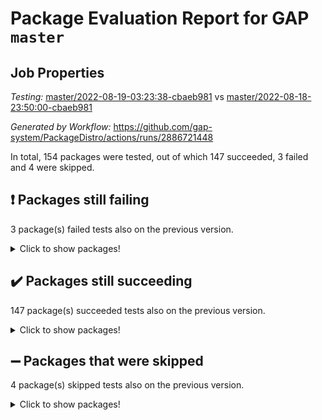 # Package Evaluation Report for GAP `master`

## Job Properties

*Testing:* [master/2022-08-19-03:23:38-cbaeb981](https://github.com/gap-system/PackageDistro/blob/data/reports/master/2022-08-19-03:23:38-cbaeb981) vs [master/2022-08-18-23:50:00-cbaeb981](https://github.com/gap-system/PackageDistro/blob/data/reports/master/2022-08-18-23:50:00-cbaeb981)

*Generated by Workflow:* https://github.com/gap-system/PackageDistro/actions/runs/2886721448

In total, 154 packages were tested, out of which 147 succeeded, 3 failed and 4 were skipped.

## :exclamation: Packages still failing

3 package(s) failed tests also on the previous version.
<details><summary>Click to show packages!</summary>

- francy 1.2.4 [(failure)](https://github.com/gap-system/PackageDistro/runs/7911019538?check_suite_focus=true)
- packagemanager 1.3 [(failure)](https://github.com/gap-system/PackageDistro/runs/7911023835?check_suite_focus=true)
- recog 1.3.2 [(failure)](https://github.com/gap-system/PackageDistro/runs/7911024620?check_suite_focus=true)
</details>

## :heavy_check_mark: Packages still succeeding

147 package(s) succeeded tests also on the previous version.
<details><summary>Click to show packages!</summary>

- 4ti2interface 2022.08-03 [(success)](https://github.com/gap-system/PackageDistro/runs/7911016481?check_suite_focus=true)
- ace 5.5 [(success)](https://github.com/gap-system/PackageDistro/runs/7911016563?check_suite_focus=true)
- aclib 1.3.2 [(success)](https://github.com/gap-system/PackageDistro/runs/7911016638?check_suite_focus=true)
- agt 0.2 [(success)](https://github.com/gap-system/PackageDistro/runs/7911016725?check_suite_focus=true)
- alnuth 3.2.1 [(success)](https://github.com/gap-system/PackageDistro/runs/7911016788?check_suite_focus=true)
- anupq 3.2.6 [(success)](https://github.com/gap-system/PackageDistro/runs/7911016856?check_suite_focus=true)
- atlasrep 2.1.4 [(success)](https://github.com/gap-system/PackageDistro/runs/7911016919?check_suite_focus=true)
- autodoc 2022.07.10 [(success)](https://github.com/gap-system/PackageDistro/runs/7911016979?check_suite_focus=true)
- automata 1.15 [(success)](https://github.com/gap-system/PackageDistro/runs/7911017055?check_suite_focus=true)
- automgrp 1.3.2 [(success)](https://github.com/gap-system/PackageDistro/runs/7911017136?check_suite_focus=true)
- autpgrp 1.11 [(success)](https://github.com/gap-system/PackageDistro/runs/7911017208?check_suite_focus=true)
- cap 2022.08-05 [(success)](https://github.com/gap-system/PackageDistro/runs/7911017280?check_suite_focus=true)
- caratinterface 2.3.4 [(success)](https://github.com/gap-system/PackageDistro/runs/7911017331?check_suite_focus=true)
- cddinterface 2022.08.11 [(success)](https://github.com/gap-system/PackageDistro/runs/7911017426?check_suite_focus=true)
- circle 1.6.5 [(success)](https://github.com/gap-system/PackageDistro/runs/7911017502?check_suite_focus=true)
- classicpres 1.22 [(success)](https://github.com/gap-system/PackageDistro/runs/7911017563?check_suite_focus=true)
- cohomolo 1.6.10 [(success)](https://github.com/gap-system/PackageDistro/runs/7911017624?check_suite_focus=true)
- congruence 1.2.4 [(success)](https://github.com/gap-system/PackageDistro/runs/7911017701?check_suite_focus=true)
- corelg 1.56 [(success)](https://github.com/gap-system/PackageDistro/runs/7911017764?check_suite_focus=true)
- crime 1.6 [(success)](https://github.com/gap-system/PackageDistro/runs/7911017828?check_suite_focus=true)
- crisp 1.4.5 [(success)](https://github.com/gap-system/PackageDistro/runs/7911017900?check_suite_focus=true)
- crypting 0.10 [(success)](https://github.com/gap-system/PackageDistro/runs/7911017967?check_suite_focus=true)
- cryst 4.1.25 [(success)](https://github.com/gap-system/PackageDistro/runs/7911018025?check_suite_focus=true)
- crystcat 1.1.10 [(success)](https://github.com/gap-system/PackageDistro/runs/7911018090?check_suite_focus=true)
- ctbllib 1.3.4 [(success)](https://github.com/gap-system/PackageDistro/runs/7911018151?check_suite_focus=true)
- cubefree 1.19 [(success)](https://github.com/gap-system/PackageDistro/runs/7911018212?check_suite_focus=true)
- curlinterface 2.2.3 [(success)](https://github.com/gap-system/PackageDistro/runs/7911018302?check_suite_focus=true)
- cvec 2.7.6 [(success)](https://github.com/gap-system/PackageDistro/runs/7911018366?check_suite_focus=true)
- datastructures 0.2.7 [(success)](https://github.com/gap-system/PackageDistro/runs/7911018427?check_suite_focus=true)
- deepthought 1.0.5 [(success)](https://github.com/gap-system/PackageDistro/runs/7911018496?check_suite_focus=true)
- design 1.7 [(success)](https://github.com/gap-system/PackageDistro/runs/7911018566?check_suite_focus=true)
- difsets 2.3.1 [(success)](https://github.com/gap-system/PackageDistro/runs/7911018617?check_suite_focus=true)
- digraphs 1.5.3 [(success)](https://github.com/gap-system/PackageDistro/runs/7911018674?check_suite_focus=true)
- edim 1.3.5 [(success)](https://github.com/gap-system/PackageDistro/runs/7911018738?check_suite_focus=true)
- example 4.3.2 [(success)](https://github.com/gap-system/PackageDistro/runs/7911018803?check_suite_focus=true)
- examplesforhomalg 2022.08-02 [(success)](https://github.com/gap-system/PackageDistro/runs/7911018857?check_suite_focus=true)
- factint 1.6.3 [(success)](https://github.com/gap-system/PackageDistro/runs/7911018931?check_suite_focus=true)
- ferret 1.0.8 [(success)](https://github.com/gap-system/PackageDistro/runs/7911019011?check_suite_focus=true)
- fga 1.4.0 [(success)](https://github.com/gap-system/PackageDistro/runs/7911019067?check_suite_focus=true)
- fining 1.5 [(success)](https://github.com/gap-system/PackageDistro/runs/7911019143?check_suite_focus=true)
- float 1.0.3 [(success)](https://github.com/gap-system/PackageDistro/runs/7911019223?check_suite_focus=true)
- format 1.4.3 [(success)](https://github.com/gap-system/PackageDistro/runs/7911019305?check_suite_focus=true)
- forms 1.2.8 [(success)](https://github.com/gap-system/PackageDistro/runs/7911019367?check_suite_focus=true)
- fplsa 1.2.5 [(success)](https://github.com/gap-system/PackageDistro/runs/7911019420?check_suite_focus=true)
- fr 2.4.10 [(success)](https://github.com/gap-system/PackageDistro/runs/7911019477?check_suite_focus=true)
- fwtree 1.3 [(success)](https://github.com/gap-system/PackageDistro/runs/7911019586?check_suite_focus=true)
- gapdoc 1.6.6 [(success)](https://github.com/gap-system/PackageDistro/runs/7911019642?check_suite_focus=true)
- gauss 2022.08-04 [(success)](https://github.com/gap-system/PackageDistro/runs/7911019704?check_suite_focus=true)
- gaussforhomalg 2022.08-02 [(success)](https://github.com/gap-system/PackageDistro/runs/7911019744?check_suite_focus=true)
- gbnp 1.0.5 [(success)](https://github.com/gap-system/PackageDistro/runs/7911019798?check_suite_focus=true)
- generalizedmorphismsforcap 2022.05-01 [(success)](https://github.com/gap-system/PackageDistro/runs/7911019851?check_suite_focus=true)
- genss 1.6.7 [(success)](https://github.com/gap-system/PackageDistro/runs/7911019928?check_suite_focus=true)
- gradedmodules 2022.08-02 [(success)](https://github.com/gap-system/PackageDistro/runs/7911020006?check_suite_focus=true)
- gradedringforhomalg 2022.08-02 [(success)](https://github.com/gap-system/PackageDistro/runs/7911020065?check_suite_focus=true)
- grape 4.8.5 [(success)](https://github.com/gap-system/PackageDistro/runs/7911020123?check_suite_focus=true)
- groupoids 1.71 [(success)](https://github.com/gap-system/PackageDistro/runs/7911020178?check_suite_focus=true)
- grpconst 2.6.2 [(success)](https://github.com/gap-system/PackageDistro/runs/7911020235?check_suite_focus=true)
- guarana 0.96.3 [(success)](https://github.com/gap-system/PackageDistro/runs/7911020309?check_suite_focus=true)
- guava 3.16 [(success)](https://github.com/gap-system/PackageDistro/runs/7911020373?check_suite_focus=true)
- hap 1.47 [(success)](https://github.com/gap-system/PackageDistro/runs/7911020448?check_suite_focus=true)
- hapcryst 0.1.15 [(success)](https://github.com/gap-system/PackageDistro/runs/7911020514?check_suite_focus=true)
- hecke 1.5.3 [(success)](https://github.com/gap-system/PackageDistro/runs/7911020582?check_suite_focus=true)
- help 3.5 [(success)](https://github.com/gap-system/PackageDistro/runs/7911020661?check_suite_focus=true)
- homalg 2022.08-03 [(success)](https://github.com/gap-system/PackageDistro/runs/7911020722?check_suite_focus=true)
- homalgtocas 2022.08-02 [(success)](https://github.com/gap-system/PackageDistro/runs/7911020796?check_suite_focus=true)
- idrel 2.44 [(success)](https://github.com/gap-system/PackageDistro/runs/7911020868?check_suite_focus=true)
- images 1.3.1 [(success)](https://github.com/gap-system/PackageDistro/runs/7911020931?check_suite_focus=true)
- intpic 0.3.0 [(success)](https://github.com/gap-system/PackageDistro/runs/7911020984?check_suite_focus=true)
- io 4.7.2 [(success)](https://github.com/gap-system/PackageDistro/runs/7911021077?check_suite_focus=true)
- io_forhomalg 2022.08-03 [(success)](https://github.com/gap-system/PackageDistro/runs/7911021168?check_suite_focus=true)
- irredsol 1.4.3 [(success)](https://github.com/gap-system/PackageDistro/runs/7911021254?check_suite_focus=true)
- json 2.1.0 [(success)](https://github.com/gap-system/PackageDistro/runs/7911021349?check_suite_focus=true)
- jupyterkernel 1.4.1 [(success)](https://github.com/gap-system/PackageDistro/runs/7911021537?check_suite_focus=true)
- jupyterviz 1.5.6 [(success)](https://github.com/gap-system/PackageDistro/runs/7911021647?check_suite_focus=true)
- kan 1.34 [(success)](https://github.com/gap-system/PackageDistro/runs/7911021741?check_suite_focus=true)
- kbmag 1.5.9 [(success)](https://github.com/gap-system/PackageDistro/runs/7911021837?check_suite_focus=true)
- laguna 3.9.5 [(success)](https://github.com/gap-system/PackageDistro/runs/7911021952?check_suite_focus=true)
- liealgdb 2.2.1 [(success)](https://github.com/gap-system/PackageDistro/runs/7911022044?check_suite_focus=true)
- liepring 2.7 [(success)](https://github.com/gap-system/PackageDistro/runs/7911022105?check_suite_focus=true)
- liering 2.4.2 [(success)](https://github.com/gap-system/PackageDistro/runs/7911022201?check_suite_focus=true)
- linearalgebraforcap 2022.08-03 [(success)](https://github.com/gap-system/PackageDistro/runs/7911022289?check_suite_focus=true)
- localizeringforhomalg 2022.08-02 [(success)](https://github.com/gap-system/PackageDistro/runs/7911022367?check_suite_focus=true)
- loops 3.4.2 [(success)](https://github.com/gap-system/PackageDistro/runs/7911022442?check_suite_focus=true)
- lpres 1.0.3 [(success)](https://github.com/gap-system/PackageDistro/runs/7911022530?check_suite_focus=true)
- majoranaalgebras 1.4 [(success)](https://github.com/gap-system/PackageDistro/runs/7911022601?check_suite_focus=true)
- mapclass 1.4.5 [(success)](https://github.com/gap-system/PackageDistro/runs/7911022659?check_suite_focus=true)
- matgrp 0.70 [(success)](https://github.com/gap-system/PackageDistro/runs/7911022736?check_suite_focus=true)
- matricesforhomalg 2022.08-02 [(success)](https://github.com/gap-system/PackageDistro/runs/7911022806?check_suite_focus=true)
- modisom 2.5.3 [(success)](https://github.com/gap-system/PackageDistro/runs/7911022897?check_suite_focus=true)
- modulepresentationsforcap 2022.08-02 [(success)](https://github.com/gap-system/PackageDistro/runs/7911022968?check_suite_focus=true)
- modules 2022.08-03 [(success)](https://github.com/gap-system/PackageDistro/runs/7911023061?check_suite_focus=true)
- monoidalcategories 2022.08-03 [(success)](https://github.com/gap-system/PackageDistro/runs/7911023133?check_suite_focus=true)
- nconvex 2020.11-04 [(success)](https://github.com/gap-system/PackageDistro/runs/7911023248?check_suite_focus=true)
- nilmat 1.4.2 [(success)](https://github.com/gap-system/PackageDistro/runs/7911023325?check_suite_focus=true)
- nock 1.5 [(success)](https://github.com/gap-system/PackageDistro/runs/7911023415?check_suite_focus=true)
- normalizinterface 1.3.4 [(success)](https://github.com/gap-system/PackageDistro/runs/7911023513?check_suite_focus=true)
- nq 2.5.8 [(success)](https://github.com/gap-system/PackageDistro/runs/7911023577?check_suite_focus=true)
- numericalsgps 1.3.1 [(success)](https://github.com/gap-system/PackageDistro/runs/7911023657?check_suite_focus=true)
- openmath 11.5.1 [(success)](https://github.com/gap-system/PackageDistro/runs/7911023715?check_suite_focus=true)
- orb 4.8.5 [(success)](https://github.com/gap-system/PackageDistro/runs/7911023779?check_suite_focus=true)
- patternclass 2.4.2 [(success)](https://github.com/gap-system/PackageDistro/runs/7911023898?check_suite_focus=true)
- permut 2.0.4 [(success)](https://github.com/gap-system/PackageDistro/runs/7911023955?check_suite_focus=true)
- polenta 1.3.10 [(success)](https://github.com/gap-system/PackageDistro/runs/7911024009?check_suite_focus=true)
- polymaking 0.8.6 [(success)](https://github.com/gap-system/PackageDistro/runs/7911024073?check_suite_focus=true)
- primgrp 3.4.2 [(success)](https://github.com/gap-system/PackageDistro/runs/7911024127?check_suite_focus=true)
- profiling 2.5.0 [(success)](https://github.com/gap-system/PackageDistro/runs/7911024212?check_suite_focus=true)
- qpa 1.34 [(success)](https://github.com/gap-system/PackageDistro/runs/7911024288?check_suite_focus=true)
- quagroup 1.8.3 [(success)](https://github.com/gap-system/PackageDistro/runs/7911024369?check_suite_focus=true)
- radiroot 2.9 [(success)](https://github.com/gap-system/PackageDistro/runs/7911024436?check_suite_focus=true)
- rcwa 4.7.0 [(success)](https://github.com/gap-system/PackageDistro/runs/7911024513?check_suite_focus=true)
- rds 1.8 [(success)](https://github.com/gap-system/PackageDistro/runs/7911024568?check_suite_focus=true)
- repndecomp 1.2.1 [(success)](https://github.com/gap-system/PackageDistro/runs/7911024668?check_suite_focus=true)
- repsn 3.1.0 [(success)](https://github.com/gap-system/PackageDistro/runs/7911024718?check_suite_focus=true)
- resclasses 4.7.3 [(success)](https://github.com/gap-system/PackageDistro/runs/7911024786?check_suite_focus=true)
- ringsforhomalg 2022.08-03 [(success)](https://github.com/gap-system/PackageDistro/runs/7911024836?check_suite_focus=true)
- sco 2022.08-02 [(success)](https://github.com/gap-system/PackageDistro/runs/7911024897?check_suite_focus=true)
- scscp 2.3.1 [(success)](https://github.com/gap-system/PackageDistro/runs/7911024955?check_suite_focus=true)
- semigroups 5.0.2 [(success)](https://github.com/gap-system/PackageDistro/runs/7911025022?check_suite_focus=true)
- sglppow 2.2 [(success)](https://github.com/gap-system/PackageDistro/runs/7911025096?check_suite_focus=true)
- sgpviz 0.999.5 [(success)](https://github.com/gap-system/PackageDistro/runs/7911025173?check_suite_focus=true)
- simpcomp 2.1.14 [(success)](https://github.com/gap-system/PackageDistro/runs/7911025227?check_suite_focus=true)
- singular 2020.12.18 [(success)](https://github.com/gap-system/PackageDistro/runs/7911025316?check_suite_focus=true)
- sla 1.5.3 [(success)](https://github.com/gap-system/PackageDistro/runs/7911025376?check_suite_focus=true)
- smallgrp 1.5 [(success)](https://github.com/gap-system/PackageDistro/runs/7911025444?check_suite_focus=true)
- smallsemi 0.6.13 [(success)](https://github.com/gap-system/PackageDistro/runs/7911025505?check_suite_focus=true)
- sonata 2.9.4 [(success)](https://github.com/gap-system/PackageDistro/runs/7911025563?check_suite_focus=true)
- sophus 1.27 [(success)](https://github.com/gap-system/PackageDistro/runs/7911025647?check_suite_focus=true)
- spinsym 1.5.2 [(success)](https://github.com/gap-system/PackageDistro/runs/7911025731?check_suite_focus=true)
- standardff 0.9.4 [(success)](https://github.com/gap-system/PackageDistro/runs/7911025792?check_suite_focus=true)
- symbcompcc 1.3.2 [(success)](https://github.com/gap-system/PackageDistro/runs/7911025846?check_suite_focus=true)
- thelma 1.3 [(success)](https://github.com/gap-system/PackageDistro/runs/7911025921?check_suite_focus=true)
- tomlib 1.2.9 [(success)](https://github.com/gap-system/PackageDistro/runs/7911025984?check_suite_focus=true)
- toolsforhomalg 2022.08-02 [(success)](https://github.com/gap-system/PackageDistro/runs/7911026076?check_suite_focus=true)
- toric 1.9.5 [(success)](https://github.com/gap-system/PackageDistro/runs/7911026172?check_suite_focus=true)
- toricvarieties 2022.07.13 [(success)](https://github.com/gap-system/PackageDistro/runs/7911026241?check_suite_focus=true)
- transgrp 3.6.3 [(success)](https://github.com/gap-system/PackageDistro/runs/7911026310?check_suite_focus=true)
- ugaly 4.0.3 [(success)](https://github.com/gap-system/PackageDistro/runs/7911026369?check_suite_focus=true)
- unipot 1.5 [(success)](https://github.com/gap-system/PackageDistro/runs/7911026437?check_suite_focus=true)
- unitlib 4.1.0 [(success)](https://github.com/gap-system/PackageDistro/runs/7911026494?check_suite_focus=true)
- utils 0.76 [(success)](https://github.com/gap-system/PackageDistro/runs/7911026547?check_suite_focus=true)
- uuid 0.7 [(success)](https://github.com/gap-system/PackageDistro/runs/7911026620?check_suite_focus=true)
- walrus 0.9991 [(success)](https://github.com/gap-system/PackageDistro/runs/7911026669?check_suite_focus=true)
- wedderga 4.10.2 [(success)](https://github.com/gap-system/PackageDistro/runs/7911026747?check_suite_focus=true)
- xmod 2.88 [(success)](https://github.com/gap-system/PackageDistro/runs/7911026805?check_suite_focus=true)
- xmodalg 1.22 [(success)](https://github.com/gap-system/PackageDistro/runs/7911026866?check_suite_focus=true)
- yangbaxter 0.10.1 [(success)](https://github.com/gap-system/PackageDistro/runs/7911026943?check_suite_focus=true)
- zeromqinterface 0.14 [(success)](https://github.com/gap-system/PackageDistro/runs/7911027031?check_suite_focus=true)
</details>

## :heavy_minus_sign: Packages that were skipped

4 package(s) skipped tests also on the previous version.
<details><summary>Click to show packages!</summary>

- browse 1.8.14 [(skipped)](https://github.com/gap-system/PackageDistro/runs/7910897260?check_suite_focus=true)
- itc 1.5.1 [(skipped)](https://github.com/gap-system/PackageDistro/runs/7910897260?check_suite_focus=true)
- polycyclic 2.16 [(skipped)](https://github.com/gap-system/PackageDistro/runs/7910897260?check_suite_focus=true)
- xgap 4.31 [(skipped)](https://github.com/gap-system/PackageDistro/runs/7910897260?check_suite_focus=true)
</details>

